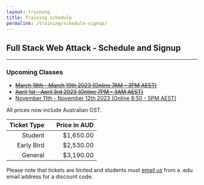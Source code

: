 ```yaml
---
layout: training
title: Training schedule
permalink: /training/schedule-signup/
---
```


## Full Stack Web Attack - Schedule and Signup

---

### Upcoming Classes


- ~~[March 18th - March 19th 2023 (Online 7AM - 3PM AEST)](https://events.eventzilla.net/e/full-stack-web-attack-java-2138599975)~~
- ~~[April 1st - April 3rd 2023 (Online 7PM - 3AM AEST)](https://events.eventzilla.net/e/full-stack-web-attack-java-2138599658)~~
- [November 11th - November 12th 2023 (Online 8:50 - 5PM AEST)](https://events.eventzilla.net/e/full-stack-web-attack-java-2138619243)

All prices now include Australian GST.

| Ticket Type |   | Price in AUD |
|------------:|:-:|-------------:|
|     Student |   |    $1,650.00 |
|  Early Bird |   |    $2,530.00 |
|     General |   |    $3,190.00 |

Please note that tickets are limited and students must [email us](mailto:training@srcincite.io) from a .edu email address for a discount code.
